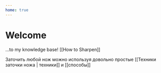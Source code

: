 ```yaml
---
home: true
---
```


# Welcome 
...to my knowledge base! [[How to Sharpen]] 

Заточить любой нож можно используя довольно простые [[Техники заточки ножа | техники]]  и [[способы]]
